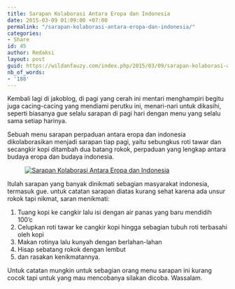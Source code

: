 ```yaml
---
title: Sarapan Kolaborasi Antara Eropa dan Indonesia
date: 2015-03-09 01:09:00 +07:00
permalink: "/sarapan-kolaborasi-antara-eropa-dan-indonesia/"
categories:
- Share
id: 45
author: Redaksi
layout: post
guid: https://wildanfauzy.com/index.php/2015/03/09/sarapan-kolaborasi-antara-eropa-dan-indonesia/
nb_of_words:
- '188'
---
```


Kembali lagi di jakoblog, di pagi yang cerah ini mentari menghampiri begitu juga cacing-cacing yang mendiami perutku ini, menari-nari untuk dikasihi, seperti biasanya gue selalu sarapan di pagi hari dengan menu yang selalu sama setiap harinya.

Sebuah menu sarapan perpaduan antara eropa dan indonesia dikolaborasikan menjadi sarapan tiap pagi, yaitu sebungkus roti tawar dan secangkir kopi ditambah dua batang rokok, perpaduan yang lengkap antara budaya eropa dan budaya indonesia.<figure class="wp-block-image size-large">

[<img src="https://wildanfauzyart.files.wordpress.com/2015/03/1eb33-fdfe9-kolaborasi.jpg?w=768" alt="Sarapan Kolaborasi Antara Eropa dan Indonesia" title="Sarapan Kolaborasi Antara Eropa dan Indonesia" data-recalc-dims="1" />](https://wildanfauzyart.files.wordpress.com/2015/03/1eb33-fdfe9-kolaborasi.jpg?w=768)</figure> 

Itulah sarapan yang banyak dinikmati sebagian masyarakat indonesia, termasuk gue. untuk catatan sarapan diatas kurang sehat karena ada unsur rokok tapi nikmat, saran menikmati:

  1. Tuang kopi ke cangkir lalu isi dengan air panas yang baru mendidih 100&#8217;c
  2. Celupkan roti tawar ke cangkir kopi hingga sebagian tubuh roti terbasahi oleh kopi
  3. Makan rotinya lalu kunyah dengan berlahan-lahan
  4. Hisap sebatang rokok dengan lembut
  5. dan rasakan kenikmatannya.

Untuk catatan mungkin untuk sebagian orang menu sarapan ini kurang cocok tapi untuk yang mau mencobanya silakan dicoba. Wassalam.